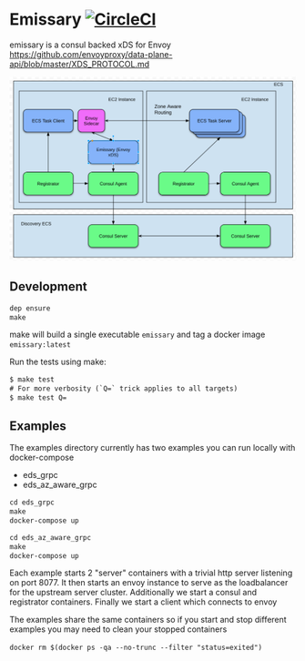 # Emissary [![CircleCI](https://ci.segment.com/gh/segmentio/emissary.svg?style=svg&circle-token=e31f23668625c3449fe71c8b582ab33191190a50)](https://ci.segment.com/gh/segmentio/emissary)

emissary is a consul backed xDS for Envoy https://github.com/envoyproxy/data-plane-api/blob/master/XDS_PROTOCOL.md

![Emissary Diagram](./emissary.png?raw=true "Emissary Diagram")

## Development
```
dep ensure
make
```

make will build a single executable `emissary` and tag a docker image `emissary:latest`

Run the tests using make:

```
$ make test
# For more verbosity (`Q=` trick applies to all targets)
$ make test Q=
```

## Examples

The examples directory currently has two examples you can run locally with docker-compose

* eds_grpc
* eds_az_aware_grpc

```
cd eds_grpc
make
docker-compose up
````

```
cd eds_az_aware_grpc
make
docker-compose up
````

Each example starts 2 "server" containers with a trivial http server listening on port 8077. It then starts an envoy
instance to serve as the loadbalancer for the upstream server cluster. Additionally we start a consul and registrator containers.
Finally we start a client which connects to envoy

The examples share the same containers so if you start and stop different examples you may need to clean your stopped containers

```docker rm $(docker ps -qa --no-trunc --filter "status=exited")```
